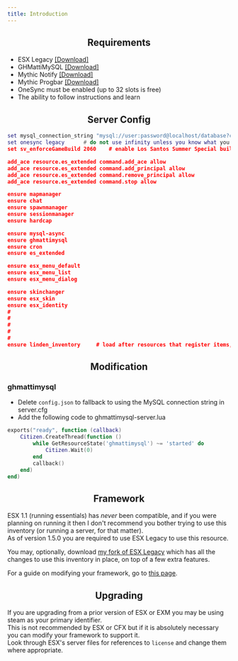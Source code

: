 ```yaml
---
title: Introduction
---
```


<h2 align='center'> Requirements </h2>


* ESX Legacy [[Download]](https://github.com/esx-framework/es_extended/tree/legacy)
* GHMattiMySQL [[Download]](https://github.com/GHMatti/ghmattimysql/releases)
* Mythic Notify [[Download]](https://github.com/thelindat/mythic_notify)
* Mythic Progbar [[Download]](https://github.com/thelindat/mythic_progbar)
* OneSync must be enabled (up to 32 slots is free)
* The ability to follow instructions and learn  


<h2 align='center'> Server Config </h2>

```lua
set mysql_connection_string "mysql://user:password@localhost/database?connectTimeout=30000&acquireTimeout=30000&waitForConnections=true&keepAlive=30&charset=utf8mb4"
set onesync legacy		# do not use infinity unless you know what you're doing
set sv_enforceGameBuild 2060	# enable Los Santos Summer Special build, or use 2189 for Cayo Perico

add_ace resource.es_extended command.add_ace allow
add_ace resource.es_extended command.add_principal allow
add_ace resource.es_extended command.remove_principal allow
add_ace resource.es_extended command.stop allow

ensure mapmanager
ensure chat
ensure spawnmanager
ensure sessionmanager
ensure hardcap

ensure mysql-async
ensure ghmattimysql
ensure cron
ensure es_extended

ensure esx_menu_default
ensure esx_menu_list
ensure esx_menu_dialog

ensure skinchanger
ensure esx_skin
ensure esx_identity
#
#
#
#
#
ensure linden_inventory		# load after resources that register items, or just last
```


<h2 align='center'> Modification </h2>

### ghmattimysql
* Delete `config.json` to fallback to using the MySQL connection string in server.cfg
* Add the following code to ghmattimysql-server.lua
```lua
exports("ready", function (callback)
	Citizen.CreateThread(function ()
		while GetResourceState('ghmattimysql') ~= 'started' do
			Citizen.Wait(0)
		end
		callback()
	end)
end)
```


<h2 align='center'> Framework </h2>


ESX 1.1 (running essentials) has _never_ been compatible, and if you were planning on running it then I don't recommend you bother trying to use this inventory (or running a server, for that matter).  
As of version 1.5.0 you are required to use ESX Legacy to use this resource.


You may, optionally, download [my fork of ESX Legacy](https://github.com/thelindat/es_extended/) which has all the changes to use this inventory in place, on top of a few extra features.


For a guide on modifying your framework, go to [this page](framework).


<h2 align='center'> Upgrading </h2>


If you are upgrading from a prior version of ESX or EXM you may be using steam as your primary identifier.  
This is not recommended by ESX or CFX but if it is absolutely necessary you can modify your framework to support it.  
Look through ESX's server files for references to `license` and change them where appropriate.
